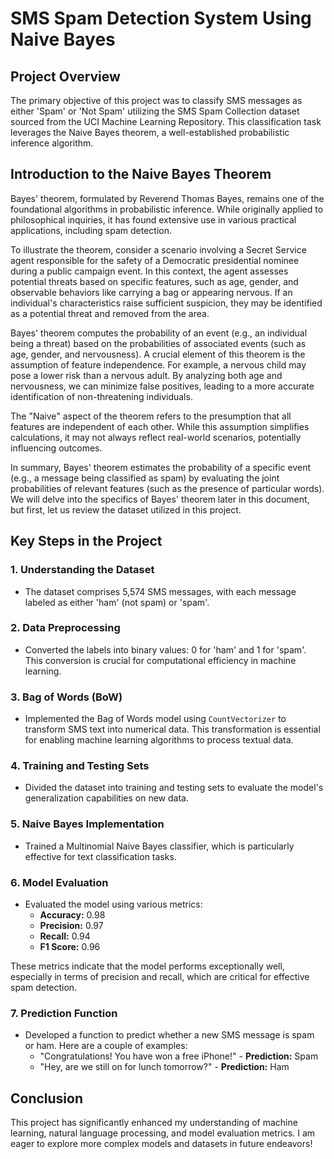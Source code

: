 # SMS Spam Detection System Using Naive Bayes

## Project Overview

The primary objective of this project was to classify SMS messages as either 'Spam' or 'Not Spam' utilizing the SMS Spam Collection dataset sourced from the UCI Machine Learning Repository. This classification task leverages the Naive Bayes theorem, a well-established probabilistic inference algorithm.

## Introduction to the Naive Bayes Theorem

Bayes' theorem, formulated by Reverend Thomas Bayes, remains one of the foundational algorithms in probabilistic inference. While originally applied to philosophical inquiries, it has found extensive use in various practical applications, including spam detection.

To illustrate the theorem, consider a scenario involving a Secret Service agent responsible for the safety of a Democratic presidential nominee during a public campaign event. In this context, the agent assesses potential threats based on specific features, such as age, gender, and observable behaviors like carrying a bag or appearing nervous. If an individual's characteristics raise sufficient suspicion, they may be identified as a potential threat and removed from the area.

Bayes' theorem computes the probability of an event (e.g., an individual being a threat) based on the probabilities of associated events (such as age, gender, and nervousness). A crucial element of this theorem is the assumption of feature independence. For example, a nervous child may pose a lower risk than a nervous adult. By analyzing both age and nervousness, we can minimize false positives, leading to a more accurate identification of non-threatening individuals.

The "Naive" aspect of the theorem refers to the presumption that all features are independent of each other. While this assumption simplifies calculations, it may not always reflect real-world scenarios, potentially influencing outcomes.

In summary, Bayes' theorem estimates the probability of a specific event (e.g., a message being classified as spam) by evaluating the joint probabilities of relevant features (such as the presence of particular words). We will delve into the specifics of Bayes' theorem later in this document, but first, let us review the dataset utilized in this project.

## Key Steps in the Project

### 1. Understanding the Dataset
- The dataset comprises 5,574 SMS messages, with each message labeled as either 'ham' (not spam) or 'spam'.

### 2. Data Preprocessing
- Converted the labels into binary values: 0 for 'ham' and 1 for 'spam'. This conversion is crucial for computational efficiency in machine learning.

### 3. Bag of Words (BoW)
- Implemented the Bag of Words model using `CountVectorizer` to transform SMS text into numerical data. This transformation is essential for enabling machine learning algorithms to process textual data.

### 4. Training and Testing Sets
- Divided the dataset into training and testing sets to evaluate the model's generalization capabilities on new data.

### 5. Naive Bayes Implementation
- Trained a Multinomial Naive Bayes classifier, which is particularly effective for text classification tasks.

### 6. Model Evaluation
- Evaluated the model using various metrics:
  - **Accuracy:** 0.98
  - **Precision:** 0.97
  - **Recall:** 0.94
  - **F1 Score:** 0.96

These metrics indicate that the model performs exceptionally well, especially in terms of precision and recall, which are critical for effective spam detection.

### 7. Prediction Function
- Developed a function to predict whether a new SMS message is spam or ham. Here are a couple of examples:
  - "Congratulations! You have won a free iPhone!" - **Prediction:** Spam
  - "Hey, are we still on for lunch tomorrow?" - **Prediction:** Ham

## Conclusion

This project has significantly enhanced my understanding of machine learning, natural language processing, and model evaluation metrics. I am eager to explore more complex models and datasets in future endeavors!
